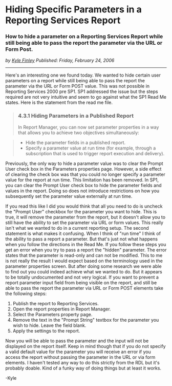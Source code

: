 # Hiding Specific Parameters in a Reporting Services Report
### How to hide a parameter on a Reporting Services Report while still being able to pass the report the parameter via the URL or Form Post.

*<div class="article-meta-data"> by <span class="article-meta-author" itemprop="author"><a href="https://twitter.com/kfinley" target="_blank" title="kfinley on Twitter">Kyle Finley</a></span> Published: <time itemprop="pubdate" datetime="2/24/2006 4:03:00 PM">Friday, February 24, 2006</time></div>*

---

Here's an interesting one we found today. We wanted to hide certain user parameters on a report while still being able to pass the report the parameter via the URL or Form POST value. This was not possible in Reporting Services 2000 pre SP1. SP1 addressed the issue but the steps required are not very intuitive and seem to go against what the SP1 Read Me states. Here is the statement from the read me file.

>### 4.3.1 Hiding Parameters in a Published Report
>In Report Manager, you can now set parameter properties in a way that allows you to achieve two objectives simultaneously:

>* Hide the parameter fields in a published report.
>* Specify a parameter value at run time (for example, through a subscription that is used to trigger report execution and delivery).

Previously, the only way to hide a parameter value was to clear the Prompt User check box in the Parameters properties page. However, a side effect of clearing the check box was that you could no longer specify a parameter value for the report at run time. This limitation has been removed. In SP1, you can clear the Prompt User check box to hide the parameter fields and values in the report. Doing so does not introduce restrictions on how you subsequently set the parameter value externally at run time.

If you read this like I did you would think that all you need to do is uncheck the "Prompt User" checkbox for the parameter you want to hide. This is true, it will remove the parameter from the report, but it doesn't allow you to still have the ability to set the parameter via URL or form values. This really isn't what we wanted to do in a current reporting setup. The second statement is what makes it confusing. When I think of "run time" I think of the ability to pass a report a parameter. But that's just not what happens when you follow the directions in the Read Me. If you follow these steps you get an error when you try to pass a report the "hidden" parameter. The error states that the parameter is read-only and can not be modified. This to me is not really the result I would expect based on the terminology used in the parameter properties screen. But after doing some research we were able to find out you could indeed achieve what we wanted to do. But it appears to be totally undocumented and not very logical.
If you want to prevent a report parameter input field from being visible on the report, and still be able to pass the report the parameter via URL or Form POST elements take the following steps:

1. Publish the report to Reporting Services.
2. Open the report properties in Report Manager.
3. Select the Parameters property page.
4. Remove the text in the "Prompt String" textbox for the parameter you wish to hide. Leave the field blank.
5. Apply the settings to the report.

Now you will be able to pass the parameter and the input will not be displayed on the report itself. Keep in mind though that if you do not specify a valid default value for the parameter you will receive an error if you access the report without passing the parameter in the URL or via form elements. I haven't tested any way to do this strictly from the RDL but it's probably doable. Kind of a funky way of doing things but at least it works.

-Kyle
